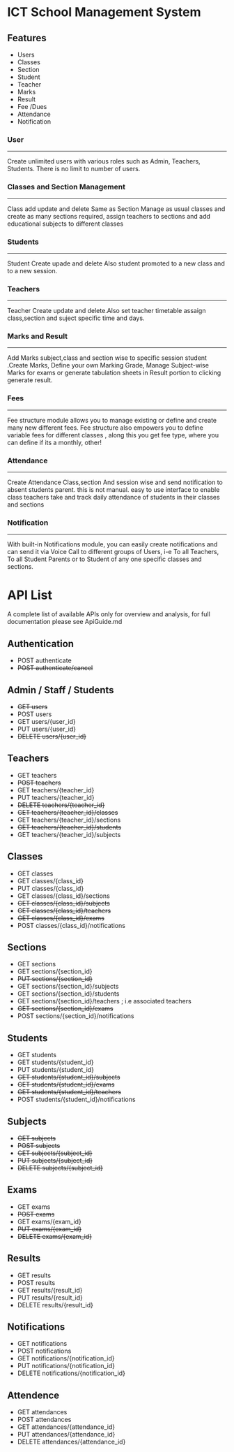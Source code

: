 ICT School Management System
=============================
Features
--------
* Users
* Classes
* Section
* Student
* Teacher
* Marks
* Result
* Fee /Dues
* Attendance
* Notification

### User
---------

Create unlimited users with various roles such as Admin, Teachers, Students. There is no limit to number of users.

### Classes and Section Management
------------------------------------

Class add update and delete Same as Section
Manage as usual classes and create as many sections required, assign teachers to sections and add educational subjects to different classes

### Students
-------------

 Student Create upade and delete Also student promoted to a new class and to a new session.

### Teachers
-------------

Teacher Create update and delete.Also set teacher timetable assaign class,section and suject specific time and days.

### Marks and Result
---------------------

Add Marks subject,class and section wise to specific session student .Create Marks, Define your own Marking Grade, Manage Subject-wise Marks for exams or generate tabulation sheets in Result portion to clicking generate result. 

### Fees
---------

Fee structure module allows you to manage existing or define and create many new different fees.
Fee structure also empowers you to define variable fees for different classes , along this you get fee type, where you can define if its a monthly, other! 

### Attendance
--------------

Create Attendance Class,section And session wise and send notification to absent students parent. this is not manual.
easy to use interface to enable class teachers take and track daily attendance of students in their classes and sections

### Notification
----------------

With built-in Notifications module, you can easily create notifications and can send it via Voice Call to different groups of Users, i-e
To all Teachers, To all Student Parents or to Student of any one specific classes and sections.


API List
========
A complete list of available APIs only for overview and analysis, for full documentation please see ApiGuide.md

Authentication
--------------
* POST authenticate
* ~~POST authenticate/cancel~~

Admin / Staff / Students
------------------------
* ~~GET users~~
* POST users
* GET users/{user_id}
* PUT users/{user_id}
* ~~DELETE users/{user_id}~~

Teachers
--------
* GET teachers
* ~~POST teachers~~
* GET teachers/{teacher_id}
* PUT teachers/{teacher_id}
* ~~DELETE teachers/{teacher_id}~~
* ~~GET teachers/{teacher_id}/classes~~
* GET teachers/{teacher_id}/sections
* ~~GET teachers/{teacher_id}/students~~
* GET teachers/{teacher_id}/subjects

Classes
-------
* GET classes
* GET classes/{class_id}
* PUT classes/{class_id}
* GET classes/{class_id}/sections
* ~~GET classes/{class_id}/subjects~~
* ~~GET classes/{class_id}/teachers~~
* ~~GET classes/{class_id}/exams~~
* POST classes/{class_id}/notifications

Sections
--------
* GET sections
* GET sections/{section_id}
* ~~PUT sections/{section_id}~~
* GET sections/{section_id}/subjects
* GET sections/{section_id}/students
* GET sections/{section_id}/teachers ; i.e associated teachers
* ~~GET sections/{section_id}/exams~~
* POST sections/{section_id}/notifications

Students
--------
* GET students
* GET students/{student_id}
* PUT students/{student_id}
* ~~GET students/{student_id}/subjects~~
* ~~GET students/{student_id}/exams~~
* ~~GET students/{student_id}/teachers~~
* POST students/{student_id}/notifications

Subjects
--------
* ~~GET subjects~~
* ~~POST subjects~~
* ~~GET subjects/{subject_id}~~
* ~~PUT subjects/{subject_id}~~
* ~~DELETE subjects/{subject_id}~~

Exams
-----
* GET exams
* ~~POST exams~~
* GET exams/{exam_id}
* ~~PUT exams/{exam_id}~~
* ~~DELETE exams/{exam_id}~~

Results
-------
* GET results
* POST results
* GET results/{result_id}
* PUT results/{result_id}
* DELETE results/{result_id}

Notifications
-------------
* GET notifications
* POST notifications
* GET notifications/{notification_id}
* PUT notifications/{notification_id}
* DELETE notifications/{notification_id}

Attendence
----------
* GET attendances
* POST attendances
* GET attendances/{attendance_id}
* PUT attendances/{attendance_id}
* DELETE attendances/{attendance_id}

